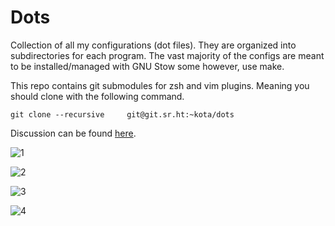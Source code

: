 # Dots

Collection of all my configurations (dot files). They are organized into
subdirectories for each program. The vast majority of the configs are meant to
be installed/managed with GNU Stow some however, use make.

This repo contains git submodules for zsh and vim plugins. Meaning you should
clone with the following command.

`git clone --recursive     git@git.sr.ht:~kota/dots`

Discussion can be found [here](https://lists.sr.ht/~kota/public-inbox).

![1](https://paste.cf/b570d7fe35aeeed55f038060cd0750e1934e1e92.png)

![2](https://paste.cf/c7062c4e30bbdf27547c63be1594017720fc0acb.png)

![3](https://paste.cf/015c5d5b25e2e9f869ec6863316ef0c61f4c8b76.png)

![4](https://paste.cf/8b9ebe3dfbbf2376246a618ec240be70a727de06.png)
